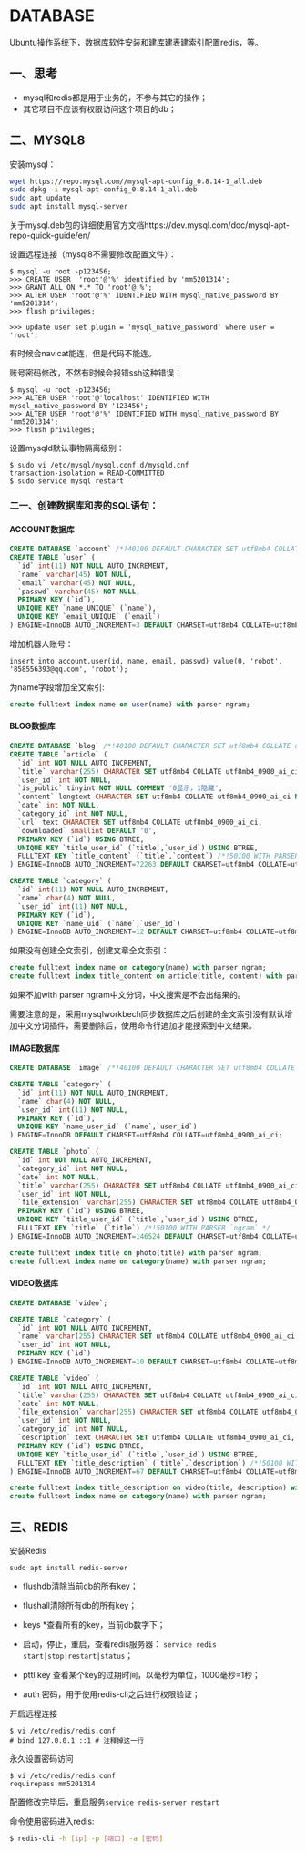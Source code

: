 # DATABASE

Ubuntu操作系统下，数据库软件安装和建库建表建索引配置redis，等。

## 一、思考

* mysql和redis都是用于业务的，不参与其它的操作；
* 其它项目不应该有权限访问这个项目的db；

## 二、MYSQL8

安装mysql：
```bash
wget https://repo.mysql.com//mysql-apt-config_0.8.14-1_all.deb
sudo dpkg -i mysql-apt-config_0.8.14-1_all.deb
sudo apt update
sudo apt install mysql-server
```
关于mysql.deb包的详细使用官方文档https://dev.mysql.com/doc/mysql-apt-repo-quick-guide/en/

设置远程连接（mysql8不需要修改配置文件）：
```
$ mysql -u root -p123456;
>>> CREATE USER  'root'@'%' identified by 'mm5201314';
>>> GRANT ALL ON *.* TO 'root'@'%';
>>> ALTER USER 'root'@'%' IDENTIFIED WITH mysql_native_password BY 'mm5201314';
>>> flush privileges;
```

```
>>> update user set plugin = 'mysql_native_password' where user = 'root';
```
有时候会navicat能连，但是代码不能连。

账号密码修改，不然有时候会报错ssh这种错误：
```
$ mysql -u root -p123456;
>>> ALTER USER 'root'@'localhost' IDENTIFIED WITH mysql_native_password BY '123456';
>>> ALTER USER 'root'@'%' IDENTIFIED WITH mysql_native_password BY 'mm5201314';
>>> flush privileges;
```

设置mysqld默认事物隔离级别：
```
$ sudo vi /etc/mysql/mysql.conf.d/mysqld.cnf
transaction-isolation = READ-COMMITTED
$ sudo service mysql restart
```

### 二一、创建数据库和表的SQL语句：

#### ACCOUNT数据库

```sql
CREATE DATABASE `account` /*!40100 DEFAULT CHARACTER SET utf8mb4 COLLATE utf8mb4_0900_ai_ci */ /*!80016 DEFAULT ENCRYPTION='N' */;
CREATE TABLE `user` (
  `id` int(11) NOT NULL AUTO_INCREMENT,
  `name` varchar(45) NOT NULL,
  `email` varchar(45) NOT NULL,
  `passwd` varchar(45) NOT NULL,
  PRIMARY KEY (`id`),
  UNIQUE KEY `name_UNIQUE` (`name`),
  UNIQUE KEY `email_UNIQUE` (`email`)
) ENGINE=InnoDB AUTO_INCREMENT=3 DEFAULT CHARSET=utf8mb4 COLLATE=utf8mb4_0900_ai_ci;
```

增加机器人账号：
```
insert into account.user(id, name, email, passwd) value(0, 'robot', '858556393@qq.com', 'robot');
```

为name字段增加全文索引:
```sql
create fulltext index name on user(name) with parser ngram;
```

#### BLOG数据库

```sql
CREATE DATABASE `blog` /*!40100 DEFAULT CHARACTER SET utf8mb4 COLLATE utf8mb4_0900_ai_ci */ /*!80016 DEFAULT ENCRYPTION='N' */;
CREATE TABLE `article` (
  `id` int NOT NULL AUTO_INCREMENT,
  `title` varchar(255) CHARACTER SET utf8mb4 COLLATE utf8mb4_0900_ai_ci NOT NULL,
  `user_id` int NOT NULL,
  `is_public` tinyint NOT NULL COMMENT '0显示，1隐藏',
  `content` longtext CHARACTER SET utf8mb4 COLLATE utf8mb4_0900_ai_ci NOT NULL,
  `date` int NOT NULL,
  `category_id` int NOT NULL,
  `url` text CHARACTER SET utf8mb4 COLLATE utf8mb4_0900_ai_ci,
  `downloaded` smallint DEFAULT '0',
  PRIMARY KEY (`id`) USING BTREE,
  UNIQUE KEY `title_user_id` (`title`,`user_id`) USING BTREE,
  FULLTEXT KEY `title_content` (`title`,`content`) /*!50100 WITH PARSER `ngram` */ 
) ENGINE=InnoDB AUTO_INCREMENT=72263 DEFAULT CHARSET=utf8mb4 COLLATE=utf8mb4_0900_ai_ci;

CREATE TABLE `category` (
  `id` int(11) NOT NULL AUTO_INCREMENT,
  `name` char(4) NOT NULL,
  `user_id` int(11) NOT NULL,
  PRIMARY KEY (`id`),
  UNIQUE KEY `name_uid` (`name`,`user_id`)
) ENGINE=InnoDB AUTO_INCREMENT=12 DEFAULT CHARSET=utf8mb4 COLLATE=utf8mb4_0900_ai_ci;
```

如果没有创建全文索引，创建文章全文索引：
```sql
create fulltext index name on category(name) with parser ngram;
create fulltext index title_content on article(title, content) with parser ngram;
```
如果不加with parser ngram中文分词，中文搜索是不会出结果的。

需要注意的是，采用mysqlworkbech同步数据库之后创建的全文索引没有默认增加中文分词插件，需要删除后，使用命令行追加才能搜索到中文结果。

#### IMAGE数据库

```sql
CREATE DATABASE `image` /*!40100 DEFAULT CHARACTER SET utf8mb4 COLLATE utf8mb4_0900_ai_ci */ /*!80016 DEFAULT ENCRYPTION='N' */;

CREATE TABLE `category` (
  `id` int(11) NOT NULL AUTO_INCREMENT,
  `name` char(4) NOT NULL,
  `user_id` int(11) NOT NULL,
  PRIMARY KEY (`id`),
  UNIQUE KEY `name_user_id` (`name`,`user_id`)
) ENGINE=InnoDB DEFAULT CHARSET=utf8mb4 COLLATE=utf8mb4_0900_ai_ci;

CREATE TABLE `photo` (
  `id` int NOT NULL AUTO_INCREMENT,
  `category_id` int NOT NULL,
  `date` int NOT NULL,
  `title` varchar(255) CHARACTER SET utf8mb4 COLLATE utf8mb4_0900_ai_ci NOT NULL,
  `user_id` int NOT NULL,
  `file_extension` varchar(255) CHARACTER SET utf8mb4 COLLATE utf8mb4_0900_ai_ci NOT NULL DEFAULT '',
  PRIMARY KEY (`id`) USING BTREE,
  UNIQUE KEY `title_user_id` (`title`,`user_id`) USING BTREE,
  FULLTEXT KEY `title` (`title`) /*!50100 WITH PARSER `ngram` */ 
) ENGINE=InnoDB AUTO_INCREMENT=146524 DEFAULT CHARSET=utf8mb4 COLLATE=utf8mb4_0900_ai_ci;

create fulltext index title on photo(title) with parser ngram;
create fulltext index name on category(name) with parser ngram;
```

#### VIDEO数据库

```sql
CREATE DATABASE `video`;

CREATE TABLE `category` (
  `id` int NOT NULL AUTO_INCREMENT,
  `name` varchar(255) CHARACTER SET utf8mb4 COLLATE utf8mb4_0900_ai_ci NOT NULL,
  `user_id` int NOT NULL,
  PRIMARY KEY (`id`)
) ENGINE=InnoDB AUTO_INCREMENT=10 DEFAULT CHARSET=utf8mb4 COLLATE=utf8mb4_0900_ai_ci;

CREATE TABLE `video` (
  `id` int NOT NULL AUTO_INCREMENT,
  `title` varchar(255) CHARACTER SET utf8mb4 COLLATE utf8mb4_0900_ai_ci NOT NULL,
  `date` int NOT NULL,
  `file_extension` varchar(255) CHARACTER SET utf8mb4 COLLATE utf8mb4_0900_ai_ci DEFAULT NULL,
  `user_id` int NOT NULL,
  `category_id` int NOT NULL,
  `description` text CHARACTER SET utf8mb4 COLLATE utf8mb4_0900_ai_ci,
  PRIMARY KEY (`id`) USING BTREE,
  UNIQUE KEY `title_user_id` (`title`,`user_id`) USING BTREE,
  FULLTEXT KEY `title_description` (`title`,`description`) /*!50100 WITH PARSER `ngram` */ 
) ENGINE=InnoDB AUTO_INCREMENT=67 DEFAULT CHARSET=utf8mb4 COLLATE=utf8mb4_0900_ai_ci;

create fulltext index title_description on video(title, description) with parser ngram;
create fulltext index name on category(name) with parser ngram;
```

## 三、REDIS

安装Redis
```
sudo apt install redis-server
```

* flushdb清除当前db的所有key；

* flushall清除所有db的所有key；

* keys *查看所有的key，当前db数字下；

* 启动，停止，重启，查看redis服务器：
`service redis start|stop|restart|status`；

* pttl key 查看某个key的过期时间，以毫秒为单位，1000毫秒=1秒；

* auth 密码，用于使用redis-cli之后进行权限验证；

开启远程连接
```
$ vi /etc/redis/redis.conf
# bind 127.0.0.1 ::1 # 注释掉这一行
```

永久设置密码访问
```
$ vi /etc/redis/redis.conf
requirepass mm5201314
```

配置修改完毕后，重启服务`service redis-server restart`

命令使用密码进入redis:
```bash
$ redis-cli -h [ip] -p [端口] -a [密码]
```